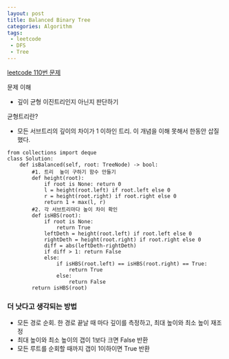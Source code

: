 ```yaml
---
layout: post
title: Balanced Binary Tree
categories: Algorithm
tags: 
 - leetcode
 - DFS
 - Tree
---
```


[leetcode 110번 문제](https://leetcode.com/problems/balanced-binary-tree/)

문제 이해 
* 깊이 균형 이진트리인지 아닌지 판단하기

균형트리란? 
* 모든 서브트리의 깊이의 차이가 1 이하인 트리. 이 개념을 이해 못해서 한동안 삽질했다. 

```
from collections import deque
class Solution:
    def isBalanced(self, root: TreeNode) -> bool:
        #1. 트리  높이 구하기 함수 만들기 
        def height(root):
            if root is None: return 0
            l = height(root.left) if root.left else 0 
            r = height(root.right) if root.right else 0
            return 1 + max(l, r)
        #2. 각 서브트리마다 높이 차이 확인 
        def isHBS(root):
            if root is None:
                return True
            leftDeth = height(root.left) if root.left else 0 
            rightDeth = height(root.right) if root.right else 0 
            diff = abs(leftDeth-rightDeth)
            if diff > 1: return False
            else: 
                if isHBS(root.left) == isHBS(root.right) == True:
                    return True
                else:
                    return False
        return isHBS(root)
```

### 더 낫다고 생각되는 방법 
- 모든 경로 순회. 한 경로 끝날 때 마다 깊이를 측정하고, 최대 높이와 최소 높이 재조정 
- 최대 높이와 최소 높이의 갭이 1보다 크면 False 반환 
- 모든 루트를 순회할 때까지 갭이 1이하이면 True 반환
